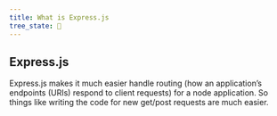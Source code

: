 ```yaml
---
title: What is Express.js
tree_state: 🌱
---
```


## Express.js
Express.js makes it much easier handle routing (how an application’s endpoints (URIs) respond to client requests) for a node application. So things like writing the code for new get/post requests are much easier.